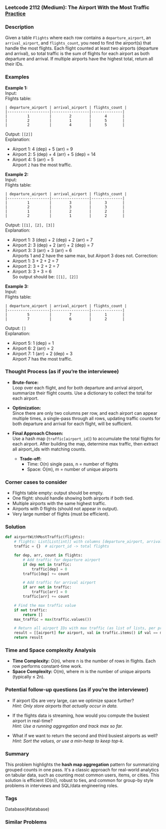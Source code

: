 ### Leetcode 2112 (Medium): The Airport With the Most Traffic [Practice](https://leetcode.com/problems/the-airport-with-the-most-traffic)

### Description  
Given a table `Flights` where each row contains a `departure_airport`, an `arrival_airport`, and `flights_count`, you need to find the airport(s) that handle the most flights. Each flight counted at least two airports (departure and arrival), so total traffic is the sum of flights for each airport as both departure and arrival. If multiple airports have the highest total, return all their IDs.

### Examples  

**Example 1:**  
Input:  
Flights table:  
```
| departure_airport | arrival_airport | flights_count |
|-------------------|-----------------|--------------|
|         1         |        2        |      4       |
|         2         |        1        |      5       |
|         2         |        4        |      5       |
```
Output: `[[2]]`  
Explanation:  
- Airport 1: 4 (dep) + 5 (arr) = 9  
- Airport 2: 5 (dep) + 4 (arr) + 5 (dep) = 14  
- Airport 4: 5 (arr) = 5  
Airport `2` has the most traffic.

**Example 2:**  
Input:  
Flights table:  
```
| departure_airport | arrival_airport | flights_count |
|-------------------|-----------------|--------------|
|         1         |        3        |      3       |
|         2         |        3        |      3       |
|         1         |        2        |      2       |
|         2         |        1        |      2       |
```
Output: `[[1], [2], [3]]`  
Explanation:  
- Airport 1: 3 (dep) + 2 (dep) + 2 (arr) = 7  
- Airport 2: 3 (dep) + 2 (arr) + 2 (dep) = 7  
- Airport 3: 3 (arr) + 3 (arr) = 6  
Airports 1 and 2 have the same max, but Airport 3 does not. Correction:  
- Airport 1: 3 + 2 + 2 = 7  
- Airport 2: 3 + 2 + 2 = 7  
- Airport 3: 3 + 3 = 6  
So output should be: `[[1], [2]]`

**Example 3:**  
Input:  
Flights table:  
```
| departure_airport | arrival_airport | flights_count |
|-------------------|-----------------|--------------|
|         5         |        7        |      1       |
|         7         |        6        |      2       |
```
Output: `[]`  
Explanation:  
- Airport 5: 1 (dep) = 1  
- Airport 6: 2 (arr) = 2  
- Airport 7: 1 (arr) + 2 (dep) = 3  
Airport 7 has the most traffic.

### Thought Process (as if you’re the interviewee)  
- **Brute-force:**  
  Loop over each flight, and for both departure and arrival airport, summarize their flight counts. Use a dictionary to collect the total for each airport.

- **Optimization:**  
  Since there are only two columns per row, and each airport can appear multiple times, a single-pass through all rows, updating traffic counts for both departure and arrival for each flight, will be sufficient.

- **Final Approach Chosen:**  
  Use a hash map (`traffic[airport_id]`) to accumulate the total flights for each airport. After building the map, determine max traffic, then extract all airport_ids with matching counts.

  - **Trade-off:**  
    - Time: O(n) single pass, n = number of flights
    - Space: O(m), m = number of unique airports

### Corner cases to consider  
- Flights table empty: output should be empty.
- One flight: should handle showing both airports if both tied.
- Multiple airports with the same highest traffic.
- Airports with 0 flights (should not appear in output).
- Very large number of flights (must be efficient).

### Solution

```python
def airportWithMostTraffic(flights):
    # flights: List[List[int]] with columns [departure_airport, arrival_airport, flights_count]
    traffic = {}  # airport_id -> total flights

    for dep, arr, count in flights:
        # Add traffic for departure airport
        if dep not in traffic:
            traffic[dep] = 0
        traffic[dep] += count

        # Add traffic for arrival airport
        if arr not in traffic:
            traffic[arr] = 0
        traffic[arr] += count

    # Find the max traffic value
    if not traffic:
        return []
    max_traffic = max(traffic.values())

    # Return all airport IDs with max traffic (as list of lists, per problem format)
    result = [[airport] for airport, val in traffic.items() if val == max_traffic]
    return result
```

### Time and Space complexity Analysis  

- **Time Complexity:** O(n), where n is the number of rows in flights. Each row performs constant-time work.
- **Space Complexity:** O(m), where m is the number of unique airports (typically ≤ 2n).

### Potential follow-up questions (as if you’re the interviewer)  

- If airport IDs are very large, can we optimize space further?  
  *Hint: Only store airports that actually occur in data.*

- If the flights data is streaming, how would you compute the busiest airport in real-time?  
  *Hint: Use a running aggregation and track max so far.*

- What if we want to return the second and third busiest airports as well?  
  *Hint: Sort the values, or use a min-heap to keep top-k.*

### Summary
This problem highlights the **hash map aggregation** pattern for summarizing grouped counts in one pass. It's a classic approach for real-world analytics on tabular data, such as counting most common users, items, or cities. This solution is efficient (O(n)), robust to ties, and common for group-by style problems in interviews and SQL/data engineering roles.

### Tags
Database(#database)

### Similar Problems
